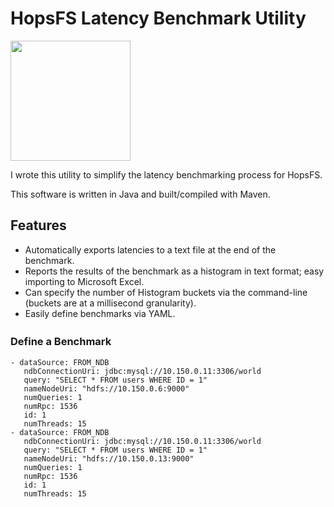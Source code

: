 # HopsFS Latency Benchmark Utility

<img src="https://i.imgur.com/USMkTD7.png" width="192" height="192" />

I wrote this utility to simplify the latency benchmarking process for HopsFS.

This software is written in Java and built/compiled with Maven. 

## Features

- Automatically exports latencies to a text file at the end of the benchmark.
- Reports the results of the benchmark as a histogram in text format; easy importing to Microsoft Excel.
- Can specify the number of Histogram buckets via the command-line (buckets are at a millisecond granularity).
- Easily define benchmarks via YAML.

### Define a Benchmark　

```
- dataSource: FROM_NDB
   ndbConnectionUri: jdbc:mysql://10.150.0.11:3306/world
   query: "SELECT * FROM users WHERE ID = 1"
   nameNodeUri: "hdfs://10.150.0.6:9000"
   numQueries: 1
   numRpc: 1536
   id: 1
   numThreads: 15
- dataSource: FROM_NDB
   ndbConnectionUri: jdbc:mysql://10.150.0.11:3306/world
   query: "SELECT * FROM users WHERE ID = 1"
   nameNodeUri: "hdfs://10.150.0.13:9000"
   numQueries: 1
   numRpc: 1536
   id: 1
   numThreads: 15
```
